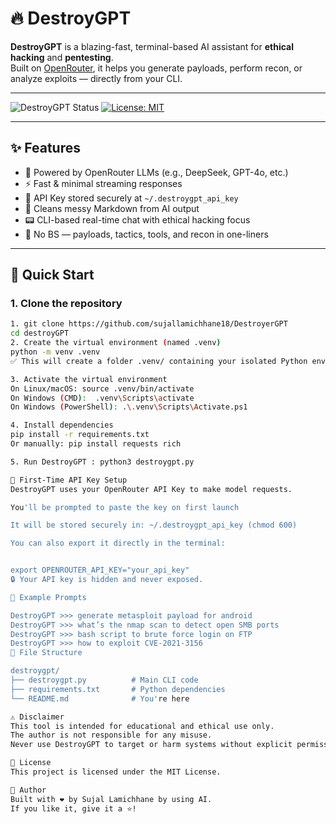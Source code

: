 # 🔥 DestroyGPT

**DestroyGPT** is a blazing-fast, terminal-based AI assistant for **ethical hacking** and **pentesting**.  
Built on [OpenRouter](https://openrouter.ai), it helps you generate payloads, perform recon, or analyze exploits — directly from your CLI.

---

![DestroyGPT Status](https://img.shields.io/badge/status-active-success?style=flat-square)
[![License: MIT](https://img.shields.io/badge/license-MIT-blue.svg?style=flat-square)](LICENSE)

---

## ✨ Features

- 🧠 Powered by OpenRouter LLMs (e.g., DeepSeek, GPT-4o, etc.)
- ⚡ Fast & minimal streaming responses
- 🔐 API Key stored securely at `~/.destroygpt_api_key`
- 🧼 Cleans messy Markdown from AI output
- 📟 CLI-based real-time chat with ethical hacking focus
- 🎯 No BS — payloads, tactics, tools, and recon in one-liners

---

## 🚀 Quick Start

### 1. Clone the repository

```bash
1. git clone https://github.com/sujallamichhane18/DestroyerGPT
cd destroyGPT
2. Create the virtual environment (named .venv)
python -m venv .venv
✅ This will create a folder .venv/ containing your isolated Python environment.

3. Activate the virtual environment
On Linux/macOS: source .venv/bin/activate
On Windows (CMD):  .venv\Scripts\activate
On Windows (PowerShell): .\.venv\Scripts\Activate.ps1

4. Install dependencies
pip install -r requirements.txt
Or manually: pip install requests rich

5. Run DestroyGPT : python3 destroygpt.py

🔑 First-Time API Key Setup
DestroyGPT uses your OpenRouter API Key to make model requests.

You'll be prompted to paste the key on first launch

It will be stored securely in: ~/.destroygpt_api_key (chmod 600)

You can also export it directly in the terminal:


export OPENROUTER_API_KEY="your_api_key"
🔒 Your API key is hidden and never exposed.

🧪 Example Prompts

DestroyGPT >>> generate metasploit payload for android
DestroyGPT >>> what’s the nmap scan to detect open SMB ports
DestroyGPT >>> bash script to brute force login on FTP
DestroyGPT >>> how to exploit CVE-2021-3156
📁 File Structure

destroygpt/
├── destroygpt.py          # Main CLI code
├── requirements.txt       # Python dependencies
└── README.md              # You're here

⚠️ Disclaimer
This tool is intended for educational and ethical use only.
The author is not responsible for any misuse.
Never use DestroyGPT to target or harm systems without explicit permission.

📄 License
This project is licensed under the MIT License.

👤 Author
Built with ❤️ by Sujal Lamichhane by using AI.
If you like it, give it a ⭐️!

